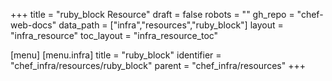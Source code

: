 +++
title = "ruby_block Resource"
draft = false
robots = ""
gh_repo = "chef-web-docs"
data_path = ["infra","resources","ruby_block"]
layout = "infra_resource"
toc_layout = "infra_resource_toc"

[menu]
  [menu.infra]
    title = "ruby_block"
    identifier = "chef_infra/resources/ruby_block"
    parent = "chef_infra/resources"
+++

<!-- The contents of this page are automatically generated from the ruby_block.yaml file in the data/infra/resources directory. -->
<!-- To suggest a change, edit the https://github.com/chef/chef/blob/main/lib/chef/resource/ruby_block.rb file and submit a pull request to the https://github.com/chef/chef repository. -->
<!-- markdownlint-disable-file -->
